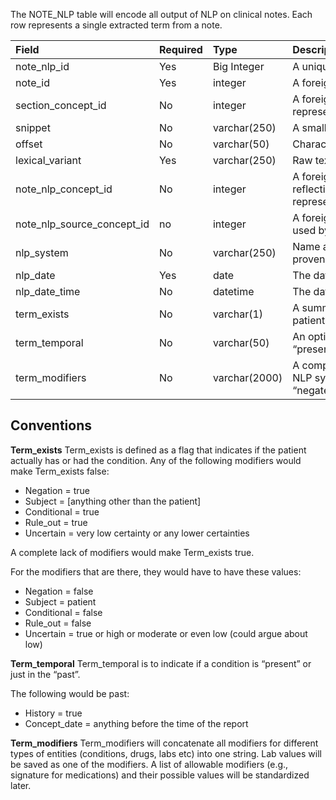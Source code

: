The NOTE_NLP table will encode all output of NLP on clinical notes. Each row represents a single extracted term from a note.

Field | Required | Type | Description
:-- | :-- | :-- | :--
note_nlp_id | Yes | Big Integer | A unique identifier for each term extracted from a note.
note_id | Yes | integer | A foreign key to the Note table note the term was extracted from.
section_concept_id | No | integer | A foreign key to the predefined Concept in the Standardized Vocabularies representing the section of the extracted term.
snippet | No | varchar(250) | A small window of text surrounding the term.
offset | No | varchar(50) | Character offset of the extracted term in the input note.
lexical_variant | Yes | varchar(250) | Raw text extracted from the NLP tool.
note_nlp_concept_id | No | integer | A foreign key to the predefined Concept in the Standardized Vocabularies reflecting the normalized concept for the extracted term. Domain of the term is represented as part of the Concept table.
note_nlp_source_concept_id | no | integer | A foreign key to a Concept that refers to the code in the source vocabulary used by the NLP system
nlp_system | No | varchar(250) | Name and version of the NLP system that extracted the term.Useful for data provenance.
nlp_date | Yes | date | The date of the note processing.Useful for data provenance.
nlp_date_time | No | datetime | The date and time of the note processing. Useful for data provenance.
term_exists | No | varchar(1) | A summary modifier that signifies presence or absence of the term for a given patient. Useful for quick querying. *
term_temporal | No | varchar(50) | An optional time modifier associated with the extracted term. (for now “past” or “present” only). Standardize it later.
term_modifiers | No | varchar(2000) | A compact description of all the modifiers of the specific term extracted by the NLP system. (e.g. “son has rash” ? “negated=no,subject=family,certainty=undef,conditional=false,general=false”).

## Conventions

**Term_exists**
Term_exists is defined as a flag that indicates if the patient actually has or had the condition. Any of the following modifiers would make Term_exists false:
* Negation = true
* Subject = [anything other than the patient]
* Conditional = true
* Rule_out = true
* Uncertain = very low certainty or any lower certainties
 
A complete lack of modifiers would make Term_exists true. 

For the modifiers that are there, they would have to have these values:
 * Negation = false
* Subject = patient
* Conditional = false
* Rule_out = false
* Uncertain = true or high or moderate or even low (could argue about low)

**Term_temporal**
Term_temporal is to indicate if a condition is “present” or just in the “past”.

The following would be past: 
* History = true
* Concept_date = anything before the time of the report

**Term_modifiers**
Term_modifiers will concatenate all modifiers for different types of entities (conditions, drugs, labs etc) into one string. Lab values will be saved as one of the modifiers. A list of allowable modifiers (e.g., signature for medications) and their possible values will be standardized later.  
